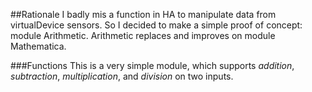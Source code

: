 ##Rationale
I badly mis a function in HA to manipulate data from virtualDevice sensors. So I decided to make a simple proof of concept: module Arithmetic.
Arithmetic replaces and improves on module Mathematica.

###Functions
This is a very simple module, which supports *addition*, *subtraction*, *multiplication*, and *division* on two inputs.
